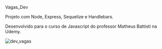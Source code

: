 Vagas_Dev

Projeto com Node, Express, Sequelize e Handlebars. 

Desenvolvido para o curso de Javascript do professor Matheus Battisti na Udemy.

![dev_vagas](https://user-images.githubusercontent.com/58832413/176904302-cd697632-9547-487d-b734-fff5de1cfff0.jpg)
